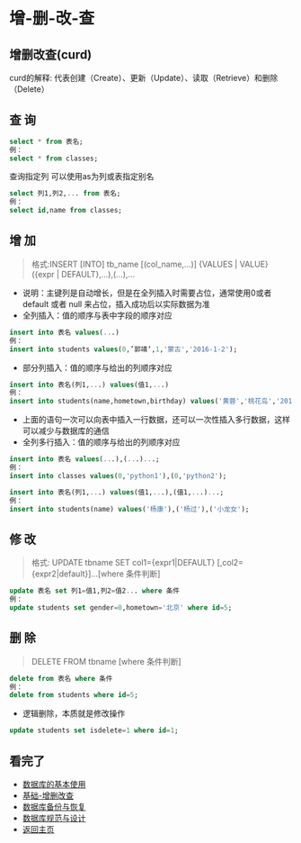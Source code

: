 增-删-改-查 
====


## 增删改查(curd)  
curd的解释: 代表创建（Create）、更新（Update）、读取（Retrieve）和删除（Delete）  

## 查 询  
```SQL
select * from 表名;
例：
select * from classes;
```

查询指定列
可以使用as为列或表指定别名
```SQL
select 列1,列2,... from 表名;
例：
select id,name from classes;
```

## 增 加  
> 格式:INSERT [INTO] tb_name [(col_name,...)] {VALUES | VALUE} ({expr | DEFAULT},...),(...),...

- 说明：主键列是自动增长，但是在全列插入时需要占位，通常使用0或者 default 或者 null 来占位，插入成功后以实际数据为准
- 全列插入：值的顺序与表中字段的顺序对应  
```SQL
insert into 表名 values(...)
例：
insert into students values(0,’郭靖‘,1,'蒙古','2016-1-2');
```
- 部分列插入：值的顺序与给出的列顺序对应  
```SQL
insert into 表名(列1,...) values(值1,...)
例：
insert into students(name,hometown,birthday) values('黄蓉','桃花岛','2016-3-2');
```
- 上面的语句一次可以向表中插入一行数据，还可以一次性插入多行数据，这样可以减少与数据库的通信
- 全列多行插入：值的顺序与给出的列顺序对应
```SQL
insert into 表名 values(...),(...)...;
例：
insert into classes values(0,'python1'),(0,'python2');
```
```SQL
insert into 表名(列1,...) values(值1,...),(值1,...)...;
例：
insert into students(name) values('杨康'),('杨过'),('小龙女');
```

## 修 改  
> 格式: UPDATE tbname SET col1={expr1|DEFAULT} [,col2={expr2|default}]...[where 条件判断]
```SQL
update 表名 set 列1=值1,列2=值2... where 条件
例：
update students set gender=0,hometown='北京' where id=5;
```

## 删 除
> DELETE FROM tbname [where 条件判断]
```SQL
delete from 表名 where 条件
例：
delete from students where id=5;
```
- 逻辑删除，本质就是修改操作
```SQL
update students set isdelete=1 where id=1;
```

## 看完了  
- [数据库的基本使用](https://github.com/KissMyLady/MySQL/edit/master/Note/base_use1.md)
- [基础-增删改查](https://github.com/KissMyLady/MySQL/blob/master/Note/add_del_change_select.md)
- [数据库备份与恢复](https://github.com/KissMyLady/MySQL/blob/master/Note/backup_and_restore.md)
- [数据库规范与设计](https://github.com/KissMyLady/MySQL/blob/master/Note/design_databases.md)
- [返回主页](https://github.com/KissMyLady/MySQL)
